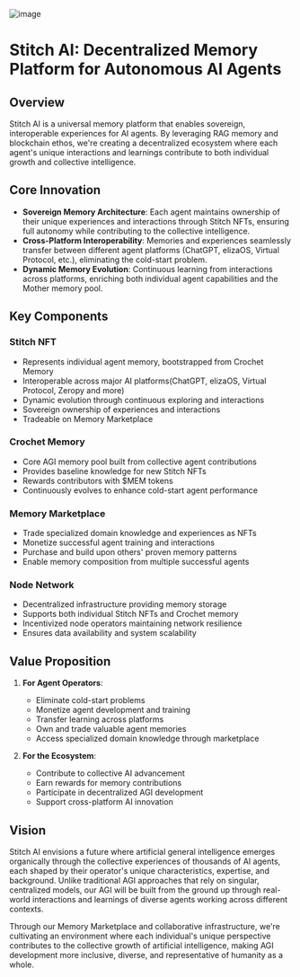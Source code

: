 ![image](https://github.com/user-attachments/assets/acf03e41-3bb6-4729-a95b-8e7625bc5e4d)

# Stitch AI: Decentralized Memory Platform for Autonomous AI Agents

## Overview

Stitch AI is a universal memory platform that enables sovereign, interoperable experiences for AI agents. By leveraging RAG memory and blockchain ethos, we're creating a decentralized ecosystem where each agent's unique interactions and learnings contribute to both individual growth and collective intelligence.

## Core Innovation

- **Sovereign Memory Architecture**: Each agent maintains ownership of their unique experiences and interactions through Stitch NFTs, ensuring full autonomy while contributing to the collective intelligence.
- **Cross-Platform Interoperability**: Memories and experiences seamlessly transfer between different agent platforms (ChatGPT, elizaOS, Virtual Protocol, etc.), eliminating the cold-start problem.
- **Dynamic Memory Evolution**: Continuous learning from interactions across platforms, enriching both individual agent capabilities and the Mother memory pool.

## Key Components

### Stitch NFT

- Represents individual agent memory, bootstrapped from Crochet Memory
- Interoperable across major AI platforms(ChatGPT, elizaOS, Virtual Protocol, Zeropy and more)
- Dynamic evolution through continuous exploring and interactions
- Sovereign ownership of experiences and interactions
- Tradeable on Memory Marketplace

### Crochet Memory

- Core AGI memory pool built from collective agent contributions
- Provides baseline knowledge for new Stitch NFTs
- Rewards contributors with $MEM tokens
- Continuously evolves to enhance cold-start agent performance

### Memory Marketplace
- Trade specialized domain knowledge and experiences as NFTs
- Monetize successful agent training and interactions
- Purchase and build upon others' proven memory patterns
- Enable memory composition from multiple successful agents

### Node Network

- Decentralized infrastructure providing memory storage
- Supports both individual Stitch NFTs and Crochet memory
- Incentivized node operators maintaining network resilience
- Ensures data availability and system scalability

## Value Proposition

1. **For Agent Operators**:

   - Eliminate cold-start problems
   - Monetize agent development and training
   - Transfer learning across platforms
   - Own and trade valuable agent memories
   - Access specialized domain knowledge through marketplace

2. **For the Ecosystem**:
   - Contribute to collective AI advancement
   - Earn rewards for memory contributions
   - Participate in decentralized AGI development
   - Support cross-platform AI innovation
  

## Vision
Stitch AI envisions a future where artificial general intelligence emerges organically through the collective experiences of thousands of AI agents, each shaped by their operator's unique characteristics, expertise, and background. Unlike traditional AGI approaches that rely on singular, centralized models, our AGI will be built from the ground up through real-world interactions and learnings of diverse agents working across different contexts.

Through our Memory Marketplace and collaborative infrastructure, we're cultivating an environment where each individual's unique perspective contributes to the collective growth of artificial intelligence, making AGI development more inclusive, diverse, and representative of humanity as a whole.

